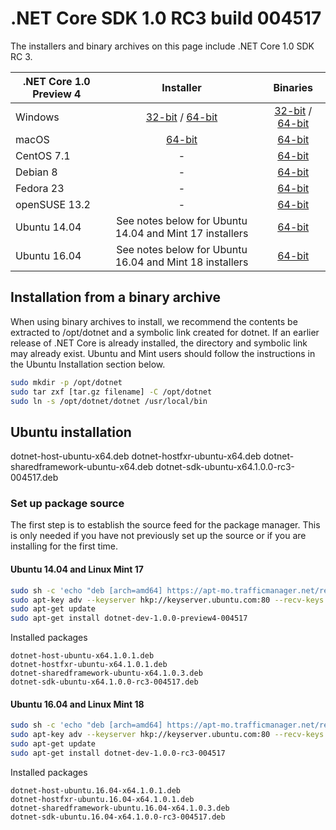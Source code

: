 # .NET Core SDK 1.0 RC3 build 004517

The installers and binary archives on this page include .NET Core 1.0 SDK RC 3.

| .NET Core 1.0 Preview 4 | Installer                                        | Binaries                                        |
| ----------------------- | :----------------------------------------------: | :----------------------------------------------:|
| Windows                 | [32-bit](https://go.microsoft.com/fwlink/?linkid=839629) / [64-bit](https://go.microsoft.com/fwlink/?linkid=839640)  | [32-bit](https://go.microsoft.com/fwlink/?linkid=839632) / [64-bit](https://go.microsoft.com/fwlink/?linkid=839634) |
| macOS                   | [64-bit](https://go.microsoft.com/fwlink/?linkid=839635)  | [64-bit](https://go.microsoft.com/fwlink/?linkid=839641)                          |
| CentOS 7.1              | -                                                         | [64-bit](https://go.microsoft.com/fwlink/?linkid=839642)                          |
| Debian 8                | -                                                         | [64-bit](https://go.microsoft.com/fwlink/?linkid=839630)                          |
| Fedora 23               | -                                                         | [64-bit](https://go.microsoft.com/fwlink/?linkid=839639)                          |
| openSUSE 13.2           | -                                                         | [64-bit](https://go.microsoft.com/fwlink/?linkid=839637)                          |
| Ubuntu 14.04            | See notes below for Ubuntu 14.04 and Mint 17 installers   | [64-bit](https://go.microsoft.com/fwlink/?linkid=839628)                          |
| Ubuntu 16.04            | See notes below for Ubuntu 16.04 and Mint 18 installers   | [64-bit](https://go.microsoft.com/fwlink/?linkid=839636)                          |

## Installation from a binary archive

When using binary archives to install, we recommend the contents be extracted to /opt/dotnet and a symbolic link created for dotnet. If an earlier release of .NET Core is already installed, the directory and symbolic link may already exist. Ubuntu and Mint users should follow the instructions in the Ubuntu Installation section below.

```bash
sudo mkdir -p /opt/dotnet
sudo tar zxf [tar.gz filename] -C /opt/dotnet
sudo ln -s /opt/dotnet/dotnet /usr/local/bin
```

## Ubuntu installation

dotnet-host-ubuntu-x64.deb
dotnet-hostfxr-ubuntu-x64.deb
dotnet-sharedframework-ubuntu-x64.deb
dotnet-sdk-ubuntu-x64.1.0.0-rc3-004517.deb

### Set up package source

The first step is to establish the source feed for the package manager. This is only needed if you have not previously set up the source or if you are installing for the first time.

#### Ubuntu 14.04 and Linux Mint 17

```bash
sudo sh -c 'echo "deb [arch=amd64] https://apt-mo.trafficmanager.net/repos/dotnet-release/ trusty main" > /etc/apt/sources.list.d/dotnetdev.list'
sudo apt-key adv --keyserver hkp://keyserver.ubuntu.com:80 --recv-keys 417A0893
sudo apt-get update
sudo apt-get install dotnet-dev-1.0.0-preview4-004517

```

Installed packages

```
dotnet-host-ubuntu-x64.1.0.1.deb
dotnet-hostfxr-ubuntu-x64.1.0.1.deb
dotnet-sharedframework-ubuntu-x64.1.0.3.deb
dotnet-sdk-ubuntu-x64.1.0.0-rc3-004517.deb
```

#### Ubuntu 16.04 and Linux Mint 18

```bash
sudo sh -c 'echo "deb [arch=amd64] https://apt-mo.trafficmanager.net/repos/dotnet-release/ xenial main" > /etc/apt/sources.list.d/dotnetdev.list'
sudo apt-key adv --keyserver hkp://keyserver.ubuntu.com:80 --recv-keys 417A0893
sudo apt-get update
sudo apt-get install dotnet-dev-1.0.0-rc3-004517
```

Installed packages

```
dotnet-host-ubuntu.16.04-x64.1.0.1.deb
dotnet-hostfxr-ubuntu.16.04-x64.1.0.1.deb
dotnet-sharedframework-ubuntu.16.04-x64.1.0.3.deb
dotnet-sdk-ubuntu.16.04-x64.1.0.0-rc3-004517.deb
```
